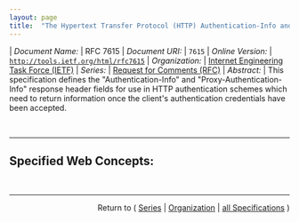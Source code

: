```yaml
---
layout: page
title:  "The Hypertext Transfer Protocol (HTTP) Authentication-Info and Proxy-Authentication-Info Response Header Fields"
---
```


| *Document Name:* | RFC 7615
| *Document URI:* | `7615`
| *Online Version:* | [`http://tools.ietf.org/html/rfc7615`](http://tools.ietf.org/html/rfc7615)
| *Organization:* | [Internet Engineering Task Force (IETF)](..  "List of specification series by this organization")
| *Series:* | [Request for Comments (RFC)](.  "List of specifications in this series")
| *Abstract:* | This specification defines the "Authentication-Info" and "Proxy-Authentication-Info" response header fields for use in HTTP authentication schemes which need to return information once the client's authentication credentials have been accepted.

<br/>
<hr/>

## Specified Web Concepts:



<br/>
<hr/>

<p style="text-align: right">Return to ( <a href="./">Series</a> | <a href="../">Organization</a> | <a href="../../">all Specifications</a> )</p>